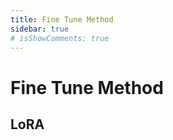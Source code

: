 ```yaml
---
title: Fine Tune Method
sidebar: true
# isShowComments: true
---
```

# Fine Tune Method
<ClientOnly>
<title-pv/>
</ClientOnly>


## LoRA



<ClientOnly>
  <leave/>
</ClientOnly/>